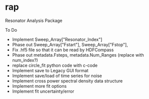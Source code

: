 # rap
Resonator Analysis Package


To Do
+ Implement Sweep_Array["Resonator_Index"]
+ Phase out Sweep_Array["Fstart"], Sweep_Array["Fstop"],
+ Fix .hf5 file so that it can be read by HDFCompass
+ Phase out metadata.Fsteps, metadata.Num_Ranges (replace with num_index?)
+ replace circle_fit python code with c-code
+ Implement save to Legacy GUI format
+ Implement save/load of time series for noise
+ Implement cross power spectral density data structure
+ Implement more fit options
+ Implement fit uncertainty/error 